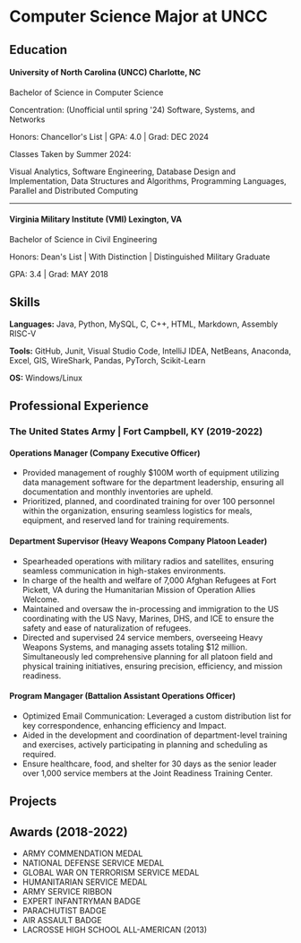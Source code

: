 # Computer Science Major at UNCC

## Education
#### **University of North Carolina (UNCC)** Charlotte, NC

Bachelor of Science in Computer Science

Concentration: (Unofficial until spring '24) Software, Systems, and Networks

Honors: Chancellor's List | GPA: 4.0 | Grad: DEC 2024

Classes Taken by Summer 2024:

Visual Analytics, Software Engineering, Database Design and Implementation, Data Structures and Algorithms, Programming Languages, Parallel and
Distributed Computing

---

#### **Virginia Military Institute (VMI)** Lexington, VA

Bachelor of Science in Civil Engineering

Honors: Dean's List | With Distinction | Distinguished Military Graduate

GPA: 3.4 | Grad: MAY 2018

## Skills
**Languages:** Java, Python, MySQL, C, C++, HTML, Markdown, Assembly RISC-V

**Tools:** GitHub, Junit, Visual Studio Code, IntelliJ IDEA, NetBeans, Anaconda, Excel, GIS, WireShark, Pandas, PyTorch, Scikit-Learn

**OS:** Windows/Linux



## Professional Experience  
### The United States Army | Fort Campbell, KY (2019-2022)
#### **Operations Manager (Company Executive Officer)**
- Provided management of roughly $100M worth of equipment utilizing data management software for the department leadership, ensuring all documentation and monthly inventories are upheld.
- Prioritized, planned, and coordinated training for over 100 personnel within the organization, ensuring seamless logistics for meals, equipment, and reserved land for training requirements.

#### **Department Supervisor (Heavy Weapons Company Platoon Leader)**
- Spearheaded operations with military radios and satellites, ensuring seamless communication in high-stakes environments.
- In charge of the health and welfare of 7,000 Afghan Refugees at Fort Pickett, VA during the Humanitarian Mission of Operation Allies Welcome.
- Maintained and oversaw the in-processing and immigration to the US coordinating with the US Navy, Marines, DHS, and ICE to ensure the safety and ease of naturalization of refugees.
- Directed and supervised 24 service members, overseeing Heavy Weapons Systems, and managing assets totaling $12 million. Simultaneously led comprehensive planning for all platoon field and physical training initiatives, ensuring precision, efficiency, and mission readiness.

#### **Program Mangager (Battalion Assistant Operations Officer)**
- Optimized Email Communication: Leveraged a custom distribution list for key correspondence, enhancing efficiency and Impact.
- Aided in the development and coordination of department-level training and exercises, actively participating in planning and scheduling as required.
- Ensure healthcare, food, and shelter for 30 days as the senior leader over 1,000 service members at the Joint Readiness Training Center.



## Projects



## Awards (2018-2022)
- ARMY COMMENDATION MEDAL
- NATIONAL DEFENSE SERVICE MEDAL
- GLOBAL WAR ON TERRORISM SERVICE MEDAL
- HUMANITARIAN SERVICE MEDAL
- ARMY SERVICE RIBBON
- EXPERT INFANTRYMAN BADGE
- PARACHUTIST BADGE
- AIR ASSAULT BADGE
- LACROSSE HIGH SCHOOL ALL-AMERICAN (2013)



